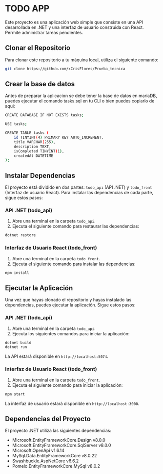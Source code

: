 # TODO APP

Este proyecto es una aplicación web simple que consiste en una API desarrollada en .NET y una interfaz de usuario construida con React. Permite administrar tareas pendientes.

## Clonar el Repositorio

Para clonar este repositorio a tu máquina local, utiliza el siguiente comando:

```bash
git clone https://github.com/xCrisFlores/Prueba_tecnica
```

## Crear la base de datos

Antes de preparar la aplicacion se debe tener la base de datos en mariaDB, puedes ejecutar el comando tasks.sql en tu CLI o bien puedes copiarlo de aqui:

```bash
CREATE DATABASE IF NOT EXISTS tasks;

USE tasks;

CREATE TABLE tasks (
    id TINYINT(4) PRIMARY KEY AUTO_INCREMENT,
    title VARCHAR(255),
    description TEXT,
    isCompleted TINYINT(1),
    createdAt DATETIME 
);

```

## Instalar Dependencias

El proyecto está dividido en dos partes: `todo_api` (API .NET) y `todo_front` (Interfaz de usuario React). Para instalar las dependencias de cada parte, sigue estos pasos:

### API .NET (todo_api)

1. Abre una terminal en la carpeta `todo_api`.
2. Ejecuta el siguiente comando para restaurar las dependencias:

```bash
dotnet restore
```

### Interfaz de Usuario React (todo_front)

1. Abre una terminal en la carpeta `todo_front`.
2. Ejecuta el siguiente comando para instalar las dependencias:

```bash
npm install
```

## Ejecutar la Aplicación

Una vez que hayas clonado el repositorio y hayas instalado las dependencias, puedes ejecutar la aplicación. Sigue estos pasos:

### API .NET (todo_api)

1. Abre una terminal en la carpeta `todo_api`.
2. Ejecuta los siguientes comandos para iniciar la aplicación:

```bash
dotnet build
dotnet run
```

La API estará disponible en `http://localhost:5074`.

### Interfaz de Usuario React (todo_front)

1. Abre una terminal en la carpeta `todo_front`.
2. Ejecuta el siguiente comando para iniciar la aplicación:

```bash
npm start
```

La interfaz de usuario estará disponible en `http://localhost:3000`.

## Dependencias del Proyecto

El proyecto .NET utiliza las siguientes dependencias:

- Microsoft.EntityFrameworkCore.Design v8.0.0
- Microsoft.EntityFrameworkCore.SqlServer v8.0.0
- Microsoft.OpenApi v1.6.14
- MySql.Data.EntityFrameworkCore v8.0.22
- Swashbuckle.AspNetCore v6.6.2
- Pomelo.EntityFrameworkCore.MySql v8.0.2


